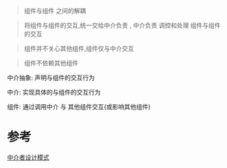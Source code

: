 

> 组件与组件 之间的解耦

> 将组件与组件的交互,统一交给中介负责
> , 中介负责 调控和处理 组件与组件的交互

> 组件并不关心其他组件,组件仅与中介交互

> 组件不依赖其他组件

中介抽象: 声明与组件的交互行为

中介: 实现具体的与组件的交互行为

组件: 通过调用中介 与 其他组件交互(或影响其他组件)


# 参考
[中介者设计模式](https://refactoringguru.cn/design-patterns/mediator)